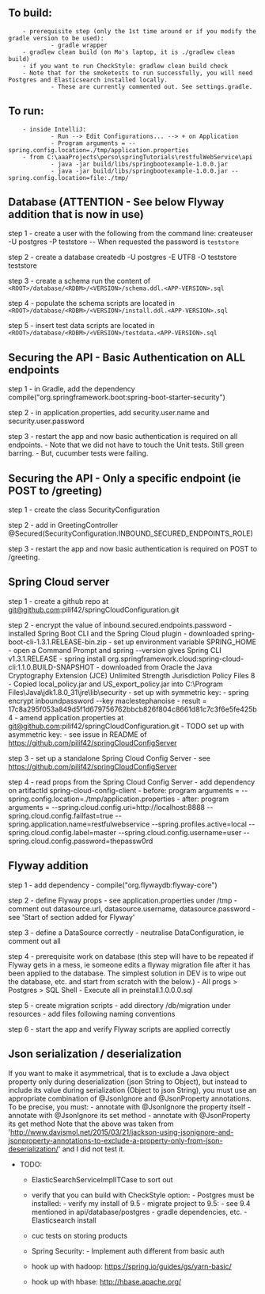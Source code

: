 ## To build:
        - prerequisite step (only the 1st time around or if you modify the gradle version to be used):
                - gradle wrapper
        - gradlew clean build (on Mo's laptop, it is ./gradlew clean build)
        - if you want to run CheckStyle: gradlew clean build check
        - Note that for the smoketests to run successfully, you will need Postgres and Elasticsearch installed locally.
                - These are currently commented out. See settings.gradle.


## To run:
        - inside IntelliJ:
                - Run --> Edit Configurations... --> + on Application
                - Program arguments = --spring.config.location=./tmp/application.properties
        - from C:\aaaProjects\perso\springTutorials\restfulWebService\api
                - java -jar build/libs/springbootexample-1.0.0.jar
                - java -jar build/libs/springbootexample-1.0.0.jar --spring.config.location=file:./tmp/


## Database (ATTENTION - See below Flyway addition that is now in use)
step 1 - create a user with the following from the command line:
    createuser -U postgres -P teststore
    -- When requested the password is `teststore`

step 2 - create a database
    createdb -U postgres -E UTF8 -O teststore teststore

step 3 - create a schema
    run the content of `<ROOT>/database/<RDBM>/<VERSION>/schema.ddl.<APP-VERSION>.sql`

step 4 - populate the schema
    scripts are located in `<ROOT>/database/<RDBM>/<VERSION>/install.ddl.<APP-VERSION>.sql`

step 5 - insert test data
    scripts are located in `<ROOT>/database/<RDBM>/<VERSION>/testdata.<APP-VERSION>.sql`


## Securing the API - Basic Authentication on ALL endpoints
step 1  - in Gradle, add the dependency compile("org.springframework.boot:spring-boot-starter-security")

step 2  - in application.properties, add security.user.name and security.user.password

step 3  - restart the app and now basic authentication is required on all endpoints.
        - Note that we did not have to touch the Unit tests. Still green barring.
        - But, cucumber tests were failing.


## Securing the API - Only a specific endpoint (ie POST to /greeting)
step 1 - create the class SecurityConfiguration

step 2 - add in GreetingController @Secured(SecurityConfiguration.INBOUND_SECURED_ENDPOINTS_ROLE)

step 3  - restart the app and now basic authentication is required on POST to /greeting.


## Spring Cloud server
step 1 - create a github repo at git@github.com:pilif42/springCloudConfiguration.git

step 2 - encrypt the value of inbound.secured.endpoints.password
            - installed Spring Boot CLI and the Spring Cloud plugin
                        - downloaded spring-boot-cli-1.3.1.RELEASE-bin.zip
                        - set up environment variable SPRING_HOME
                        - open a Command Prompt and spring --version gives Spring CLI v1.3.1.RELEASE
                        - spring install org.springframework.cloud:spring-cloud-cli:1.1.0.BUILD-SNAPSHOT
            - downloaded from Oracle the Java Cryptography Extension (JCE) Unlimited Strength Jurisdiction Policy Files 8
                        - Copied local_policy.jar and US_export_policy.jar into C:\Program Files\Java\jdk1.8.0_31\jre\lib\security
            - set up with symmetric key:
                    - spring encrypt inboundpassword --key maclestephanoise
                    - result = 17c8a295f053a849d5f1d679756762bbcb826f804c8661d81c7c3f6e5fe425b4
                    - amend application.properties at git@github.com:pilif42/springCloudConfiguration.git
            - TODO set up with asymmetric key:
                    - see issue in README of https://github.com/pilif42/springCloudConfigServer

step 3 - set up a standalone Spring Cloud Config Server
            - see https://github.com/pilif42/springCloudConfigServer

step 4 - read props from the Spring Cloud Config Server
            - add dependency on artifactId spring-cloud-config-client
            - before: program arguments = --spring.config.location=./tmp/application.properties
            - after: program arguments = --spring.cloud.config.uri=http://localhost:8888 --spring.cloud.config.failfast=true --spring.application.name=restfulwebservice --spring.profiles.active=local --spring.cloud.config.label=master --spring.cloud.config.username=user --spring.cloud.config.password=thepassw0rd


## Flyway addition
step 1 - add dependency
            - compile("org.flywaydb:flyway-core")

step 2 - define Flyway props
            - see application.properties under /tmp
            - comment out datasource.url, datasource.username, datasource.password
            - see 'Start of section added for Flyway'

step 3 - define a DataSource correctly
            - neutralise DataConfiguration, ie comment out all

step 4 - prerequisite work on database (this step will have to be repeated if Flyway gets in a mess, ie someone edits a flyway migration file after it has been applied to the database. The simplest solution in DEV is to wipe out the database, etc. and start from scratch with the below.)
            - All progs > Postgres > SQL Shell
            - Execute all in preinstall.1.0.0.0.sql

step 5 - create migration scripts
            - add directory /db/migration under resources
            - add files following naming conventions

step 6 - start the app and verify Flyway scripts are applied correctly


## Json serialization / deserialization
If you want to make it asymmetrical, that is to exclude a Java object property only during deserialization (json String to Object), but instead to include its value during serialization (Object to json String), you must use an appropriate combination of @JsonIgnore and @JsonProperty annotations. To be precise, you must:
    - annotate with @JsonIgnore the property itself
    - annotate with @JsonIgnore its set method
    - annotate with @JsonProperty its get method
Note that the above was taken from 'http://www.davismol.net/2015/03/21/jackson-using-jsonignore-and-jsonproperty-annotations-to-exclude-a-property-only-from-json-deserialization/' and I did not test it.


- TODO:
    - ElasticSearchServiceImplITCase to sort out
    - verify that you can build with CheckStyle option:
            - Postgres must be installed:
                    - verify my install of 9.5
                    - migrate project to 9.5:
                            - see 9.4 mentioned in api/database/postgres
                            - gradle dependencies, etc.
            - Elasticsearch install

    - cuc tests on storing products

    - Spring Security:
            - Implement auth different from basic auth

    - hook up with hadoop: https://spring.io/guides/gs/yarn-basic/

    - hook up with hbase: http://hbase.apache.org/
